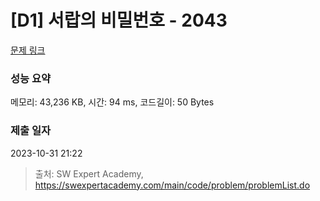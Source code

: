 # [D1] 서랍의 비밀번호 - 2043 

[문제 링크](https://swexpertacademy.com/main/code/problem/problemDetail.do?contestProbId=AV5QJ_8KAx8DFAUq) 

### 성능 요약

메모리: 43,236 KB, 시간: 94 ms, 코드길이: 50 Bytes

### 제출 일자

2023-10-31 21:22



> 출처: SW Expert Academy, https://swexpertacademy.com/main/code/problem/problemList.do
